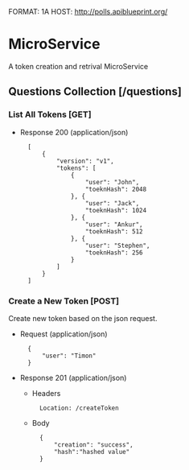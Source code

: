 FORMAT: 1A
HOST: http://polls.apiblueprint.org/

# MicroService

A token creation and retrival MicroService

## Questions Collection [/questions]

### List All Tokens [GET]

+ Response 200 (application/json)

        [
            {
                "version": "v1",
                "tokens": [
                    {
                        "user": "John",
                        "toeknHash": 2048
                    }, {
                        "user": "Jack",
                        "toeknHash": 1024
                    }, {
                        "user": "Ankur",
                        "toeknHash": 512
                    }, {
                        "user": "Stephen",
                        "toeknHash": 256
                    }
                ]
            }
        ]

### Create a New Token [POST]

Create new token based on the json request.

+ Request (application/json)

        {
            "user": "Timon"
        }

+ Response 201 (application/json)

    + Headers

            Location: /createToken

    + Body

            {
                "creation": "success",
                "hash":"hashed value"
            }
